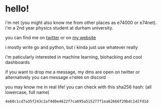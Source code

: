# hello!

i'm net (you might also know me from other places as e74000 or e74net). i'm a 2nd year physics student at durham university.

you can find me on [twitter](https://x.com/e74net) or on [my website](https://e74000.net/)

i mostly write go and python, but i kinda just use whatever really

i'm paticularly interested in machine learning, biohacking and cool dashboards

if you want to drop me a message, my dms are open on twitter or alternatively you can message `e74000` on discord

you may know me in real life! you can check with this sha256 hash: (all lowercase, full name)

```
4e60c1cd7a35f243c2af4d0e4622f7ca695a515277f1ea62666f29bdc142fd1d
```

